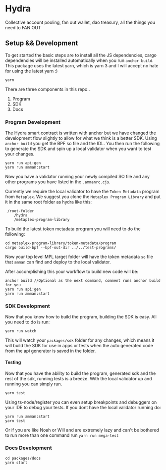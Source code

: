 # Hydra

Collective account pooling, fan out wallet, dao treasury, all the things you need to FAN OUT

## Setup && Development

To get started the basic steps are to install all the JS dependencies, cargo dependencies will be
installed automatically when you run `anchor build`. This package uses the latest yarn, which is
yarn 3 and I will accept no hate for using the latest yarn :)

```
yarn
```

There are three components in this repo..

1. Program
2. SDK
3. Docs

### Program Development

The Hydra smart contract is written with anchor but we have changed the development flow slightly to
allow for what we think is a better SDK. Using `anchor build` you get the BPF so file and the IDL.
You then run the following to generate the SDK and spin up a local validator when you want to test
your changes.

```shell
yarn run api:gen
yarn run amman:start
```

Now you have a validator running your newly compiled SO file and any other programs you have listed
in the `.ammanrc.cjs`.

Currently we require the local validator to have the `Token Metadata` program from `Metaplex`. We
suggest you clone the `Metaplex Program Library` and put it in the same root folder as hydra like
this:

```shell
 /root-folder
    /hydra
    /metaplex-program-library
```

To build the latest token metadata program you will need to do the following:

```shell
cd metaplex-program-library/token-metadata/program
cargo build-bpf --bpf-out-dir ../../test-programs/
```

Now your top level MPL target folder will have the token metadata `so` file that `amman` can find
and deploy to the local validator.

After accomplishing this your workflow to build new code will be:

```shell
anchor build //Optional as the next command, comment runs anchor build for you
yarn run api:gen
yarn run amman:start
```

### SDK Development

Now that you know how to build the program, building the SDK is easy. All you need to do is run:

```shell
yarn run watch
```

This will watch your `packages/sdk` folder for any changes, which means it will build the SDK for
use in apps or tests when the auto generated code from the api generator is saved in the folder.

#### Testing

Now that you have the ability to build the program, generated sdk and the rest of the sdk, running
tests is a breeze. With the local validator up and running you can simply run.

```shell
yarn test
```

Using ts-node/register you can even setup breakpoints and debuggers on your IDE to debug your tests.
If you dont have the local validator running do:

```shell
yarn run amman:start
yarn test
```

Or if you are like Noah or Will and are extremely lazy and can't be bothered to run more than one
command run `yarn run mega-test`

### Docs Development

```shell
cd packages/docs
yarn start
```

